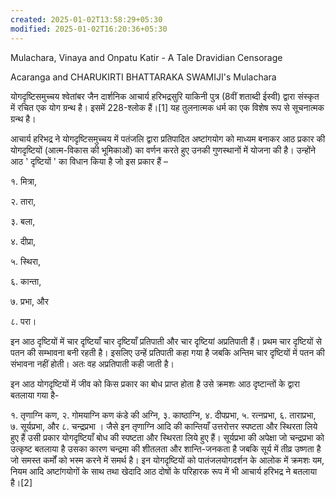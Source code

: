 ```yaml
---
created: 2025-01-02T13:58:29+05:30
modified: 2025-01-02T16:20:36+05:30
---
```


Mulachara, Vinaya and Onpatu Katir - A Tale Dravidian Censorage



Acaranga and CHARUKIRTI BHATTARAKA SWAMIJI's Mulachara

योगदृष्टिसमुच्चय श्वेतांबर जैन दार्शनिक आचार्य हरिभद्रसुरि याकिनी पुत्र (8वीं शताब्दी ईस्वी) द्वारा संस्कृत में रचित एक योग ग्रन्थ है। इसमें 228-श्लोक हैं।[1] यह तुलनात्मक धर्म का एक विशेष रूप से सूचनात्मक ग्रन्थ है।

आचार्य हरिभद्र ने योगदृष्टिसमुच्चय में पतंजलि द्वारा प्रतिपादित अष्टांगयोग को माध्यम बनाकर आठ प्रकार की योगदृष्टियों (आत्म-विकास की भूमिकाओं) का वर्णन करते हुए उनकी गुणस्थानों में योजना की है। उन्होंने आठ ' दृष्टियों ' का विधान किया है जो इस प्रकार हैं –

१. मित्रा,

२. तारा,

३. बला,

४. दीप्रा,

५. स्थिरा,

६. कान्ता,

७. प्रभा, और

८. परा।

इन आठ दृष्टियों में चार दृष्टियाँ चार दृष्टियाँ प्रतिपाती और चार दृष्टियां अप्रतिपाती हैं। प्रथम चार दृष्टियों से पतन की सम्भावना बनी रहती है। इसलिए उन्हें प्रतिपाती कहा गया है जबकि अन्तिम चार दृष्टियों में पतन की संभावना नहीं होती। अतः वह अप्रतिपाती कही जाती है।

इन आठ योगदृष्टियों में जीव को किस प्रकार का बोध प्राप्त होता है उसे क्रमशः आठ दृष्टान्तों के द्वारा बतलाया गया है-

१. तृणाग्नि कण, २. गोमयाग्नि कण कंडे की अग्नि, ३. काष्ठाग्नि, ४. दीपप्रभा, ५. रत्नप्रभा, ६. ताराप्रभा, ७. सूर्यप्रभा, और ८. चन्द्रप्रभा ।
जैसे इन तृणाग्नि आदि की कान्तियाँ उत्तरोत्तर स्पष्टता और स्थिरता लिये हुए हैं उसी प्रकार योगदृष्टियाँ बोध की स्पष्टता और स्थिरता लिये हुए हैं। सूर्यप्रभा की अपेक्षा जो चन्द्रप्रभा को उत्कृष्ट बतलाया है उसका कारण चन्द्रमा की शीतलता और शान्ति-जनकता है जबकि सूर्य में तीव्र उष्णता है जो समस्त कर्मों को भस्म करने में समर्थ है। इन योगदृष्टियों को पातंजलयोगदर्शन के आलोक में क्रमशः यम, नियम आदि अष्टांगयोगों के साथ तथा खेदादि आठ दोषों के परिहारक रूप में भी आचार्य हरिभद्र ने बतलाया है।[2]
